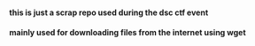 #### this is just a **scrap repo** used during the dsc ctf event
#### mainly used for downloading files from the internet using wget
